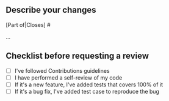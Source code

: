 ## Describe your changes

[Part of|Closes] #<issue>

...

## Checklist before requesting a review

- [ ] I've followed Contributions guidelines
- [ ] I have performed a self-review of my code
- [ ] If it's a new feature, I've added tests that covers 100% of it
- [ ] If it's a bug fix, I've added test case to reproduce the bug